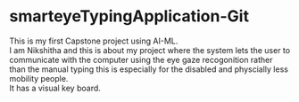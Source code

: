 # smarteyeTypingApplication-Git
This is my first Capstone project using AI-ML.
<br>
I am Nikshitha and this is about my project where the system lets the user to communicate with the computer using the eye gaze recogonition rather than the manual typing this is especially for the disabled and physcially less mobility people. 
<br>
It has a visual key board.
